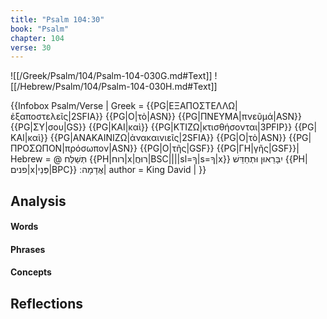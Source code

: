 ```yaml
---
title: "Psalm 104:30"
book: "Psalm"
chapter: 104
verse: 30
---
```

![[/Greek/Psalm/104/Psalm-104-030G.md#Text]]
![[/Hebrew/Psalm/104/Psalm-104-030H.md#Text]]

{{Infobox Psalm/Verse |
  Greek = {{PG|ΕΞΑΠΟΣΤΕΛΛΩ|ἐξαποστελεῖς|2SFIA}}
{{PG|Ο|τὸ|ASN}}
{{PG|ΠΝΕΥΜΑ|πνεῦμά|ASN}}
{{PG|ΣΥ|σου|GS}}
{{PG|ΚΑΙ|καὶ}}
{{PG|ΚΤΙΖΩ|κτισθήσονται|3PFIP}}
{{PG|ΚΑΙ|καὶ}}
{{PG|ΑΝΑΚΑΙΝΙΖΩ|ἀνακαινιεῖς|2SFIA}}
{{PG|Ο|τὸ|ASN}}
{{PG|ΠΡΟΣΩΠΟΝ|πρόσωπον|ASN}}
{{PG|Ο|τῆς|GSF}}
{{PG|ΓΗ|γῆς|GSF}}|
  Hebrew = @
תְּשַׁלַּח
{{PH|רוח|x|רוּחֲ|BSC||||sl=ךָ|s=ךָ|x}}
יִבָּרֵאוּן
וּתְחַדֵּשׁ
{{PH|פנים|x|פְּנֵי|BPC}}
אֲדָמָה
׃|
  author = King David |
}}

## Analysis

#### Words

#### Phrases

#### Concepts

## Reflections
